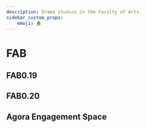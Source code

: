 ```yaml
---
description: Drama studios in the Faculty of Arts.
sidebar_custom_props:
    emoji: 🏠
---
```

# FAB

## FAB0.19


<!-- ### [Campus Map](https://campus.warwick.ac.uk/search/623c8961421e6f5928c0fb67?projectId=warwick)

<iframe width="100%" height="600" src="https://campus.warwick.ac.uk/search/623c8961421e6f5928c0fb67?projectId=warwick"></iframe> -->

## FAB0.20

<!-- ### [Campus Map](https://campus.warwick.ac.uk/search/623c8961421e6f5928c0fb6a?projectId=warwick)

<iframe width="100%" height="600" src="https://campus.warwick.ac.uk/search/623c8961421e6f5928c0fb6a?projectId=warwick"></iframe> -->


## Agora Engagement Space